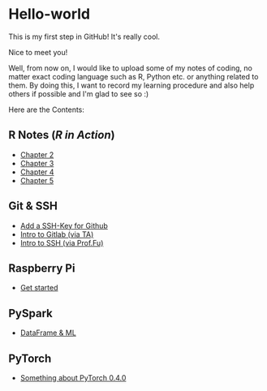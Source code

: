 # Hello-world
This is my first step in GitHub! It's really cool.

Nice to meet you!

Well, from now on, I would like to upload some of my notes of coding, no matter exact coding language such as R, Python etc. or anything related to them. By doing this, I want to record my learning procedure and also help others if possible and I'm glad to see so :)

Here are the Contents:
## R Notes (_R in Action_)
- [Chapter 2](https://github.com/zhangshun97/Hello-world/blob/master/R%20Notes/R%20in%20Action%20Part-2.ipynb)
- [Chapter 3](https://github.com/zhangshun97/Hello-world/blob/master/R%20Notes/R%20in%20Action%20Part-3.ipynb)
- [Chapter 4](https://github.com/zhangshun97/Hello-world/blob/master/R%20Notes/R%20in%20Action%20Part-4.ipynb)
- [Chapter 5](https://github.com/zhangshun97/Hello-world/blob/master/R%20Notes/R%20in%20Action%20Part-5.ipynb)

## Git & SSH
- [Add a SSH-Key for Github](https://github.com/zhangshun97/Hello-world/blob/master/Git%20%26%20SSH/Github_Notes.md)
- [Intro to Gitlab (via TA)](https://github.com/zhangshun97/Hello-world/blob/master/Git%20%26%20SSH/Gitlab.pdf)
- [Intro to SSH (via Prof.Fu)](https://github.com/zhangshun97/Hello-world/blob/master/Git%20%26%20SSH/tips_server.pdf)

## Raspberry Pi
- [Get started](https://github.com/zhangshun97/Hello-world/blob/master/RaspberryPi/Raspberry%20Pi%20604.md)

## PySpark

- [DataFrame & ML](https://github.com/zhangshun97/Hello-world/blob/master/Notes%20for%20Spark.md)

## PyTorch

- [Something about PyTorch 0.4.0](https://github.com/zhangshun97/Hello-world/blob/master/Something%20About%20Pytorch%200.4.0.md)